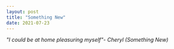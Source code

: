 ```yaml
---
layout: post
title: "Something New"
date: 2021-07-23
---
```


*"I could be at home pleasuring myself"- Cheryl (Something New)*
